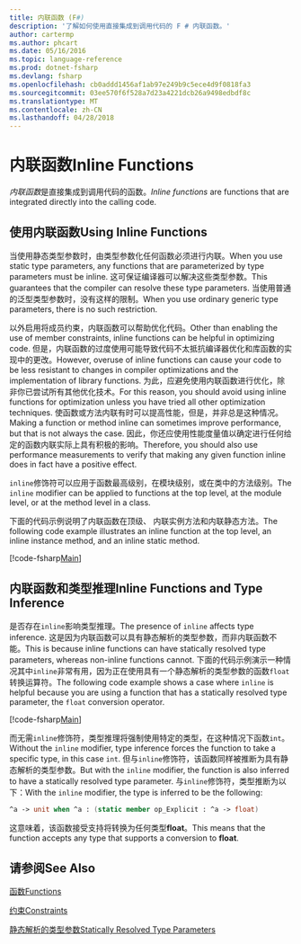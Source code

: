```yaml
---
title: 内联函数 (F#)
description: '了解如何使用直接集成到调用代码的 F # 内联函数。'
author: cartermp
ms.author: phcart
ms.date: 05/16/2016
ms.topic: language-reference
ms.prod: dotnet-fsharp
ms.devlang: fsharp
ms.openlocfilehash: cb0addd1456af1ab97e249b9c5ece4d9f0818fa3
ms.sourcegitcommit: 03ee570f6f528a7d23a4221dcb26a9498edbdf8c
ms.translationtype: MT
ms.contentlocale: zh-CN
ms.lasthandoff: 04/28/2018
---
```

# <a name="inline-functions"></a><span data-ttu-id="ef67f-103">内联函数</span><span class="sxs-lookup"><span data-stu-id="ef67f-103">Inline Functions</span></span>

<span data-ttu-id="ef67f-104">*内联函数*是直接集成到调用代码的函数。</span><span class="sxs-lookup"><span data-stu-id="ef67f-104">*Inline functions* are functions that are integrated directly into the calling code.</span></span>


## <a name="using-inline-functions"></a><span data-ttu-id="ef67f-105">使用内联函数</span><span class="sxs-lookup"><span data-stu-id="ef67f-105">Using Inline Functions</span></span>
<span data-ttu-id="ef67f-106">当使用静态类型参数时，由类型参数化任何函数必须进行内联。</span><span class="sxs-lookup"><span data-stu-id="ef67f-106">When you use static type parameters, any functions that are parameterized by type parameters must be inline.</span></span> <span data-ttu-id="ef67f-107">这可保证编译器可以解决这些类型参数。</span><span class="sxs-lookup"><span data-stu-id="ef67f-107">This guarantees that the compiler can resolve these type parameters.</span></span> <span data-ttu-id="ef67f-108">当使用普通的泛型类型参数时，没有这样的限制。</span><span class="sxs-lookup"><span data-stu-id="ef67f-108">When you use ordinary generic type parameters, there is no such restriction.</span></span>

<span data-ttu-id="ef67f-109">以外启用将成员约束，内联函数可以帮助优化代码。</span><span class="sxs-lookup"><span data-stu-id="ef67f-109">Other than enabling the use of member constraints, inline functions can be helpful in optimizing code.</span></span> <span data-ttu-id="ef67f-110">但是，内联函数的过度使用可能导致代码不太抵抗编译器优化和库函数的实现中的更改。</span><span class="sxs-lookup"><span data-stu-id="ef67f-110">However, overuse of inline functions can cause your code to be less resistant to changes in compiler optimizations and the implementation of library functions.</span></span> <span data-ttu-id="ef67f-111">为此，应避免使用内联函数进行优化，除非你已尝试所有其他优化技术。</span><span class="sxs-lookup"><span data-stu-id="ef67f-111">For this reason, you should avoid using inline functions for optimization unless you have tried all other optimization techniques.</span></span> <span data-ttu-id="ef67f-112">使函数或方法内联有时可以提高性能，但是，并非总是这种情况。</span><span class="sxs-lookup"><span data-stu-id="ef67f-112">Making a function or method inline can sometimes improve performance, but that is not always the case.</span></span> <span data-ttu-id="ef67f-113">因此，你还应使用性能度量值以确定进行任何给定的函数内联实际上具有积极的影响。</span><span class="sxs-lookup"><span data-stu-id="ef67f-113">Therefore, you should also use performance measurements to verify that making any given function inline does in fact have a positive effect.</span></span>

<span data-ttu-id="ef67f-114">`inline`修饰符可以应用于函数最高级别，在模块级别，或在类中的方法级别。</span><span class="sxs-lookup"><span data-stu-id="ef67f-114">The `inline` modifier can be applied to functions at the top level, at the module level, or at the method level in a class.</span></span>

<span data-ttu-id="ef67f-115">下面的代码示例说明了内联函数在顶级、 内联实例方法和内联静态方法。</span><span class="sxs-lookup"><span data-stu-id="ef67f-115">The following code example illustrates an inline function at the top level, an inline instance method, and an inline static method.</span></span>

[!code-fsharp[Main](../../../../samples/snippets/fsharp/lang-ref-3/snippet201.fs)]
    
## <a name="inline-functions-and-type-inference"></a><span data-ttu-id="ef67f-116">内联函数和类型推理</span><span class="sxs-lookup"><span data-stu-id="ef67f-116">Inline Functions and Type Inference</span></span>
<span data-ttu-id="ef67f-117">是否存在`inline`影响类型推理。</span><span class="sxs-lookup"><span data-stu-id="ef67f-117">The presence of `inline` affects type inference.</span></span> <span data-ttu-id="ef67f-118">这是因为内联函数可以具有静态解析的类型参数，而非内联函数不能。</span><span class="sxs-lookup"><span data-stu-id="ef67f-118">This is because inline functions can have statically resolved type parameters, whereas non-inline functions cannot.</span></span> <span data-ttu-id="ef67f-119">下面的代码示例演示一种情况其中`inline`非常有用，因为正在使用具有一个静态解析的类型参数的函数`float`转换运算符。</span><span class="sxs-lookup"><span data-stu-id="ef67f-119">The following code example shows a case where `inline` is helpful because you are using a function that has a statically resolved type parameter, the `float` conversion operator.</span></span>

[!code-fsharp[Main](../../../../samples/snippets/fsharp/lang-ref-3/snippet202.fs)]

<span data-ttu-id="ef67f-120">而无需`inline`修饰符，类型推理将强制使用特定的类型，在这种情况下函数`int`。</span><span class="sxs-lookup"><span data-stu-id="ef67f-120">Without the `inline` modifier, type inference forces the function to take a specific type, in this case `int`.</span></span> <span data-ttu-id="ef67f-121">但与`inline`修饰符，该函数同样被推断为具有静态解析的类型参数。</span><span class="sxs-lookup"><span data-stu-id="ef67f-121">But with the `inline` modifier, the function is also inferred to have a statically resolved type parameter.</span></span> <span data-ttu-id="ef67f-122">与`inline`修饰符，类型推断为以下：</span><span class="sxs-lookup"><span data-stu-id="ef67f-122">With the `inline` modifier, the type is inferred to be the following:</span></span>

```fsharp
^a -> unit when ^a : (static member op_Explicit : ^a -> float)
```

<span data-ttu-id="ef67f-123">这意味着，该函数接受支持将转换为任何类型**float**。</span><span class="sxs-lookup"><span data-stu-id="ef67f-123">This means that the function accepts any type that supports a conversion to **float**.</span></span>


## <a name="see-also"></a><span data-ttu-id="ef67f-124">请参阅</span><span class="sxs-lookup"><span data-stu-id="ef67f-124">See Also</span></span>
[<span data-ttu-id="ef67f-125">函数</span><span class="sxs-lookup"><span data-stu-id="ef67f-125">Functions</span></span>](index.md)

[<span data-ttu-id="ef67f-126">约束</span><span class="sxs-lookup"><span data-stu-id="ef67f-126">Constraints</span></span>](../generics/constraints.md)

[<span data-ttu-id="ef67f-127">静态解析的类型参数</span><span class="sxs-lookup"><span data-stu-id="ef67f-127">Statically Resolved Type Parameters</span></span>](../generics/statically-resolved-type-parameters.md)
